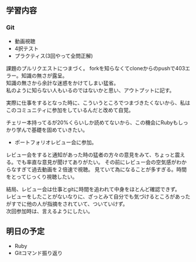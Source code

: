 ## 学習内容

### **Git**
- 動画視聴
- 4択テスト
- プラクティス(3回やって全問正解)

課題のプルリクエストにつまづく。
forkを知らなくてcloneからのpushで403エラー。知識の無さが露呈。    
知識の無さから余計な迷惑をかけてしまい猛省。    
私のように知らない人もいるのではないかと思い、アウトプットに記す。

実際に仕事をするとなった時に、こういうところでつまづきたくないから、私はこのコミュニティに参加をしているんだと改めて自覚。

チェリー本持ってるが20%くらいしか読めてないから、この機会にRubyもしっかり学んで基礎を固めていきたい。

- ポートフォリオレビュー会に参加。

レビュー会をすると通知があった時の猛者の方々の意見をみて、ちょっと震える。でも率直な意見が聞けてありがたい。
その前にレビュー会の空気感がわからなすぎて過去動画を２倍速で視聴。
見ていて為になることが多すぎる。時間をとってじっくり視聴したい。    

結局、レビュー会は仕事とgitに時間を追われて中身をほとんど確認できず。   
レビューをしたことがないなりに、ざっとみて自分でも気づけるところがあったがすでに他の人が指摘をされていて、ついていけず。    
次回参加時は、言えるようにしたい。

## 明日の予定

- Ruby
- Gitコマンド振り返り
